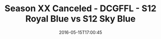 ---
title: Season XX Canceled - DCGFFL - S12 Royal Blue vs S12 Sky Blue
teams-score:
- team: _teams/s12-royal-blue.md
  score:
- team: _teams/s12-sky-blue.md
  score: 27
mvp: ''
game-ball: ''
season: 12
week:
date: '2016-05-15T17:00:45'
pageid: season-12-playoffs-may-15-2016-4182-vs-4178
---
